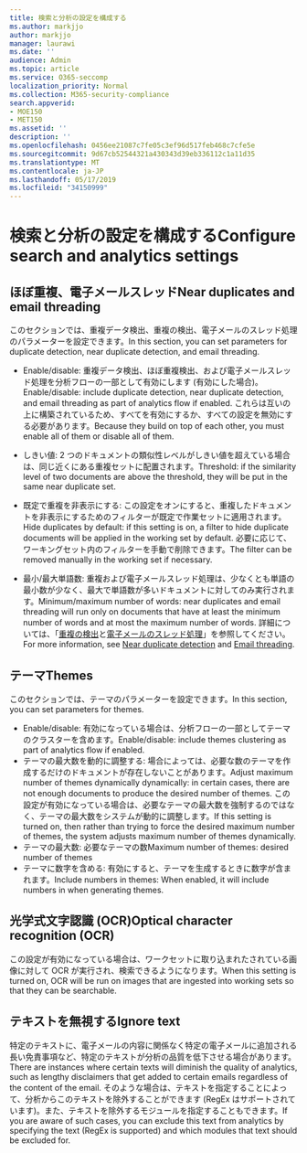 ```yaml
---
title: 検索と分析の設定を構成する
ms.author: markjjo
author: markjjo
manager: laurawi
ms.date: ''
audience: Admin
ms.topic: article
ms.service: O365-seccomp
localization_priority: Normal
ms.collection: M365-security-compliance
search.appverid:
- MOE150
- MET150
ms.assetid: ''
description: ''
ms.openlocfilehash: 0456ee21087c7fe05c3ef96d517feb468c7cfe5e
ms.sourcegitcommit: 9d67cb52544321a430343d39eb336112c1a11d35
ms.translationtype: MT
ms.contentlocale: ja-JP
ms.lasthandoff: 05/17/2019
ms.locfileid: "34150999"
---
```

# <a name="configure-search-and-analytics-settings"></a><span data-ttu-id="e077c-102">検索と分析の設定を構成する</span><span class="sxs-lookup"><span data-stu-id="e077c-102">Configure search and analytics settings</span></span>

## <a name="near-duplicates-and-email-threading"></a><span data-ttu-id="e077c-103">ほぼ重複、電子メールスレッド</span><span class="sxs-lookup"><span data-stu-id="e077c-103">Near duplicates and email threading</span></span>

<span data-ttu-id="e077c-104">このセクションでは、重複データ検出、重複の検出、電子メールのスレッド処理のパラメーターを設定できます。</span><span class="sxs-lookup"><span data-stu-id="e077c-104">In this section, you can set parameters for duplicate detection, near duplicate detection, and email threading.</span></span>

- <span data-ttu-id="e077c-105">Enable/disable: 重複データ検出、ほぼ重複検出、および電子メールスレッド処理を分析フローの一部として有効にします (有効にした場合)。</span><span class="sxs-lookup"><span data-stu-id="e077c-105">Enable/disable: include duplicate detection, near duplicate detection, and email threading as part of analytics flow if enabled.</span></span> <span data-ttu-id="e077c-106">これらは互いの上に構築されているため、すべてを有効にするか、すべての設定を無効にする必要があります。</span><span class="sxs-lookup"><span data-stu-id="e077c-106">Because they build on top of each other, you must enable all of them or disable all of them.</span></span>

- <span data-ttu-id="e077c-107">しきい値: 2 つのドキュメントの類似性レベルがしきい値を超えている場合は、同じ近くにある重複セットに配置されます。</span><span class="sxs-lookup"><span data-stu-id="e077c-107">Threshold: if the similarity level of two documents are above the threshold, they will be put in the same near duplicate set.</span></span>

- <span data-ttu-id="e077c-108">既定で重複を非表示にする: この設定をオンにすると、重複したドキュメントを非表示にするためのフィルターが既定で作業セットに適用されます。</span><span class="sxs-lookup"><span data-stu-id="e077c-108">Hide duplicates by default: if this setting is on, a filter to hide duplicate documents will be applied in the working set by default.</span></span> <span data-ttu-id="e077c-109">必要に応じて、ワーキングセット内のフィルターを手動で削除できます。</span><span class="sxs-lookup"><span data-stu-id="e077c-109">The filter can be removed manually in the working set if necessary.</span></span>

- <span data-ttu-id="e077c-110">最小/最大単語数: 重複および電子メールスレッド処理は、少なくとも単語の最小数が少なく、最大で単語数が多いドキュメントに対してのみ実行されます。</span><span class="sxs-lookup"><span data-stu-id="e077c-110">Minimum/maximum number of words: near duplicates and email threading will run only on documents that have at least the minimum number of words and at most the maximum number of words.</span></span>
<span data-ttu-id="e077c-111">詳細については、「[重複の検出](near-duplicates.md)と[電子メールのスレッド処理](email-threading.md)」を参照してください。</span><span class="sxs-lookup"><span data-stu-id="e077c-111">For more information, see [Near duplicate detection](near-duplicates.md) and [Email threading](email-threading.md).</span></span>

## <a name="themes"></a><span data-ttu-id="e077c-112">テーマ</span><span class="sxs-lookup"><span data-stu-id="e077c-112">Themes</span></span>

<span data-ttu-id="e077c-113">このセクションでは、テーマのパラメーターを設定できます。</span><span class="sxs-lookup"><span data-stu-id="e077c-113">In this section, you can set parameters for themes.</span></span>

- <span data-ttu-id="e077c-114">Enable/disable: 有効になっている場合は、分析フローの一部としてテーマのクラスターを含めます。</span><span class="sxs-lookup"><span data-stu-id="e077c-114">Enable/disable: include themes clustering as part of analytics flow if enabled.</span></span>
- <span data-ttu-id="e077c-115">テーマの最大数を動的に調整する: 場合によっては、必要な数のテーマを作成するだけのドキュメントが存在しないことがあります。</span><span class="sxs-lookup"><span data-stu-id="e077c-115">Adjust maximum number of themes dynamically dynamically: in certain cases, there are not enough documents to produce the desired number of themes.</span></span> <span data-ttu-id="e077c-116">この設定が有効になっている場合は、必要なテーマの最大数を強制するのではなく、テーマの最大数をシステムが動的に調整します。</span><span class="sxs-lookup"><span data-stu-id="e077c-116">If this setting is turned on, then rather than trying to force the desired maximum number of themes, the system adjusts maximum number of themes dynamically.</span></span>
- <span data-ttu-id="e077c-117">テーマの最大数: 必要なテーマの数</span><span class="sxs-lookup"><span data-stu-id="e077c-117">Maximum number of themes: desired number of themes</span></span>
- <span data-ttu-id="e077c-118">テーマに数字を含める: 有効にすると、テーマを生成するときに数字が含まれます。</span><span class="sxs-lookup"><span data-stu-id="e077c-118">Include numbers in themes: When enabled, it will include numbers in when generating themes.</span></span>  

## <a name="optical-character-recognition-ocr"></a><span data-ttu-id="e077c-119">光学式文字認識 (OCR)</span><span class="sxs-lookup"><span data-stu-id="e077c-119">Optical character recognition (OCR)</span></span>

<span data-ttu-id="e077c-120">この設定が有効になっている場合は、ワークセットに取り込まれたされている画像に対して OCR が実行され、検索できるようになります。</span><span class="sxs-lookup"><span data-stu-id="e077c-120">When this setting is turned on, OCR will be run on images that are ingested into working sets so that they can be searchable.</span></span>

## <a name="ignore-text"></a><span data-ttu-id="e077c-121">テキストを無視する</span><span class="sxs-lookup"><span data-stu-id="e077c-121">Ignore text</span></span>

<span data-ttu-id="e077c-122">特定のテキストに、電子メールの内容に関係なく特定の電子メールに追加される長い免責事項など、特定のテキストが分析の品質を低下させる場合があります。</span><span class="sxs-lookup"><span data-stu-id="e077c-122">There are instances where certain texts will diminish the quality of analytics, such as lengthy disclaimers that get added to certain emails regardless of the content of the email.</span></span> <span data-ttu-id="e077c-123">そのような場合は、テキストを指定することによって、分析からこのテキストを除外することができます (RegEx はサポートされています)。また、テキストを除外するモジュールを指定することもできます。</span><span class="sxs-lookup"><span data-stu-id="e077c-123">If you are aware of such cases, you can exclude this text from analytics by specifying the text (RegEx is supported) and which modules that text should be excluded for.</span></span>